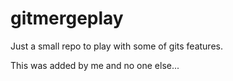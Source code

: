 # gitmergeplay

Just a small repo to play with some of gits features.

This was added by me and no one else...
